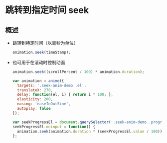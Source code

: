 # 跳转到指定时间 seek

## 概述

+ 跳转到特定时间（以毫秒为单位）

  ```js
  animation.seek(timeStamp);
  ```

+ 也可用于在滚动时控制动画

  ```js
  animation.seek((scrollPercent / 100) * animation.duration);
  ```

  ```js
  var animation = anime({
    targets: '.seek-anim-demo .el',
    translateX: 270,
    delay: function(el, i) { return i * 100; },
    elasticity: 200,
    easing: 'easeInOutSine',
    autoplay: false
  });

  var seekProgressEl = document.querySelector('.seek-anim-demo .progress');
  seekProgressEl.oninput = function() {
    animation.seek(animation.duration * (seekProgressEl.value / 100));
  };
  ```
